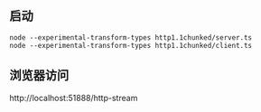 ## 启动

```
node --experimental-transform-types http1.1chunked/server.ts
node --experimental-transform-types http1.1chunked/client.ts
```

## 浏览器访问

http://localhost:51888/http-stream

